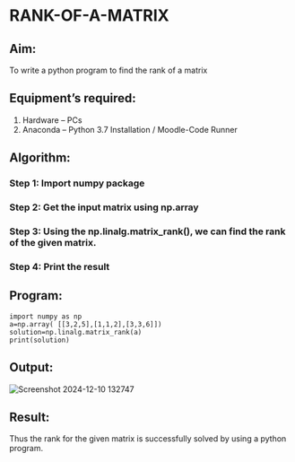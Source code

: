 # RANK-OF-A-MATRIX
## Aim:
To write a python program to find the rank of a matrix
## Equipment’s required:
1. 	Hardware – PCs
2. 	Anaconda – Python 3.7 Installation / Moodle-Code Runner
## Algorithm:
### Step 1: Import numpy package
### Step 2: Get the input matrix using np.array
### Step 3: Using the np.linalg.matrix_rank(), we can find the rank of the given matrix.
### Step 4: Print the result
## Program:
```
import numpy as np
a=np.array( [[3,2,5],[1,1,2],[3,3,6]])
solution=np.linalg.matrix_rank(a)
print(solution)
```
## Output:

![Screenshot 2024-12-10 132747](https://github.com/user-attachments/assets/9c2fc175-0bba-4c61-bdee-81bedab78ace)

## Result:
Thus the rank for the given matrix is successfully solved by  using a python program.

